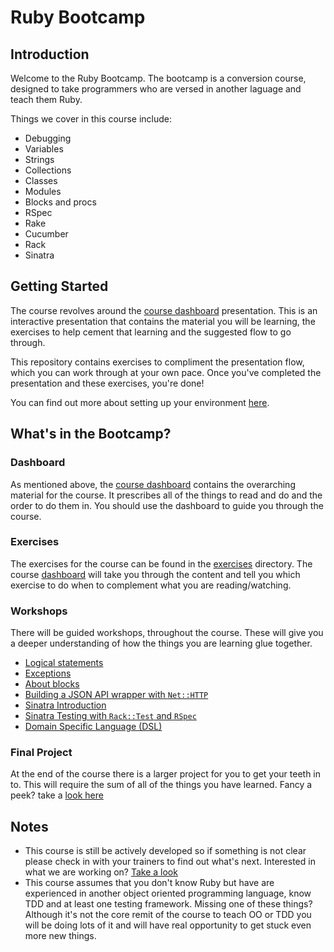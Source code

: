 # Ruby Bootcamp

## Introduction

Welcome to the Ruby Bootcamp. The bootcamp is a conversion course, designed to take programmers who are versed in another laguage and teach them Ruby.

Things we cover in this course include:

* Debugging
* Variables
* Strings
* Collections
* Classes
* Modules
* Blocks and procs
* RSpec
* Rake
* Cucumber
* Rack
* Sinatra


## Getting Started

The course revolves around the [course dashboard](http://prezi.com/adnfktg98mli/?utm_campaign=share&utm_medium=copy&rc=ex0share) presentation. This is an interactive presentation that contains the material you will be learning, the exercises to help cement that learning and the suggested flow to go through.

This repository contains exercises to compliment the presentation flow, which you can work through at your own pace. Once you've completed the presentation and these exercises, you're done!

You can find out more about setting up your environment [here](environment-setup.md).


## What's in the Bootcamp?


### Dashboard

As mentioned above, the [course dashboard](http://prezi.com/adnfktg98mli/?utm_campaign=share&utm_medium=copy&rc=ex0share) contains the overarching material for the course. It prescribes all of the things to read and do and the order to do them in. You should use the dashboard to guide you through the course.


### Exercises

The exercises for the course can be found in the [exercises](./exercises) directory. The course [dashboard](#dashboard) will take you through the content and tell you which exercise to do when to complement what you are reading/watching.


### Workshops

There will be guided workshops, throughout the course. These will give you a deeper understanding of how the things you are learning glue together.

* [Logical statements](workshops/logical-statements/readme.md)
* [Exceptions](workshops/exceptions/readme.md)
* [About blocks](workshops/about-blocks/readme.md)
* [Building a JSON API wrapper with `Net::HTTP`](workshops/json-api-wrapper/readme.md)
* [Sinatra Introduction](workshops/sinatra)
* [Sinatra Testing with `Rack::Test` and `RSpec`](workshops/rack-test/readme.md)
* [Domain Specific Language (DSL)](workshops/domain-specific-language/readme.md)


### Final Project

At the end of the course there is a larger project for you to get your teeth in to. This will require the sum of all of the things you have learned. Fancy a peek? take a [look here](project/readme.md)


## Notes

* This course is still be actively developed so if something is not clear please check in with your trainers to find out what's next. Interested in what we are working on? [Take a look](https://huboard.com/Ladtech/ruby-bootcamp)
* This course assumes that you don't know Ruby but have are experienced in another object oriented programming language, know TDD and at least one testing framework. Missing one of these things? Although it's not the core remit of the course to teach OO or TDD you will be doing lots of it and will have real opportunity to get stuck even more new things.
